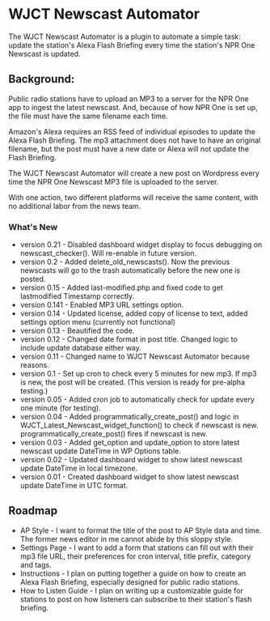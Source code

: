# WJCT Newscast Automator

The WJCT Newscast Automator is a plugin to automate a simple task: update the station's Alexa Flash Briefing every time the station's NPR One Newscast is updated.

## Background:

Public radio stations have to upload an MP3 to a server for the NPR One app to ingest the latest newscast.
And, because of how NPR One is set up, the file must have the same filename each time.

Amazon's Alexa requires an RSS feed of individual episodes to update the Alexa Flash Briefing. The mp3 attachment does not have to have an original filename, but the post must have a new date or Alexa will not update the Flash Briefing.

The WJCT Newscast Automator will create a new post on Wordpress every time the NPR One Newscast MP3 file is uploaded to the server.

With one action, two different platforms will receive the same content, with no additional labor from the news team.

### What's New

* version 0.21 - Disabled dashboard widget display to focus debugging on newscast_checker(). Will re-enable in future version.
* version 0.2 - Added delete_old_newscasts(). Now the previous newscasts will go to the trash automatically before the new one is posted.
* version 0.15 - Added last-modified.php and fixed code to get lastmodified Timestamp correctly.
* version 0.141 - Enabled MP3 URL settings option.
* version 0.14 - Updated license, added copy of license to text, added settings option menu (currently not functional)   
* version 0.13 - Beautified the code.
* version 0.12 - Changed date format in post title. Changed logic to include update database either way.
* version 0.11 - Changed name to WJCT Newscast Automator because reasons.
* version 0.1 -  Set up cron to check every 5 minutes for new mp3. If mp3 is new, the post will be created. (This version is ready for pre-alpha testing.)
* version 0.05 - Added cron job to automatically check for update every one minute (for testing).
* version 0.04 - Added programmatically_create_post() and logic in WJCT_Latest_Newscast_widget_function() to check if newscast is new. programmatically_create_post() fires if newscast is new.
* version 0.03 - Added get_option and update_option to store latest newscast update DateTime in WP Options table.
* version 0.02 - Updated dashboard widget to show latest newscast update DateTime in local timezone.
* version 0.01 - Created dashboard widget to show latest newscast update DateTime in UTC format.

## Roadmap

* AP Style - I want to format the title of the post to AP Style data and time. The former news editor in me cannot abide by this sloppy style.  
* Settings Page - I want to add a form that stations can fill out with their mp3 file URL, their preferences for cron interval, title prefix, category and tags.
* Instructions - I plan on putting together a guide on how to create an Alexa Flash Briefing, especially designed for public radio stations.
* How to Listen Guide - I plan on writing up a customizable guide for stations to post on how listeners can subscribe to their station's flash briefing.
